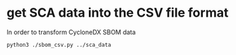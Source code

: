 # get SCA data into the CSV file format


In order to transform CycloneDX SBOM data

```shell
python3 ./sbom_csv.py ../sca_data
```